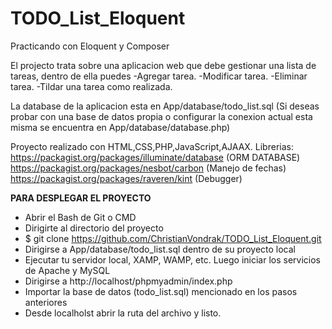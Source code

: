 # TODO_List_Eloquent
Practicando con Eloquent y Composer

El projecto trata sobre una aplicacion web que debe gestionar una lista de tareas, dentro de ella puedes
-Agregar tarea.
-Modificar tarea.
-Eliminar tarea.
-Tildar una tarea como realizada.

La database de la aplicacion esta en App/database/todo_list.sql (Si deseas probar con una base de datos propia o configurar
la conexion actual esta misma se encuentra en App/database/database.php)


Proyecto realizado con HTML,CSS,PHP,JavaScript,AJAAX.
Librerias: https://packagist.org/packages/illuminate/database (ORM DATABASE)
           https://packagist.org/packages/nesbot/carbon (Manejo de fechas)
           https://packagist.org/packages/raveren/kint (Debugger)

**PARA DESPLEGAR EL PROYECTO**

- Abrir el Bash de Git o CMD
- Dirigirte al directorio del proyecto
- $ git clone https://github.com/ChristianVondrak/TODO_List_Eloquent.git
- Dirigirse a App/database/todo_list.sql dentro de su proyecto local
- Ejecutar tu servidor local, XAMP, WAMP, etc. Luego iniciar los servicios de Apache y MySQL
- Dirigirse a http://localhost/phpmyadmin/index.php
- Importar la base de datos (todo_list.sql) mencionado en los pasos anteriores
- Desde localholst abrir la ruta del archivo y listo.
